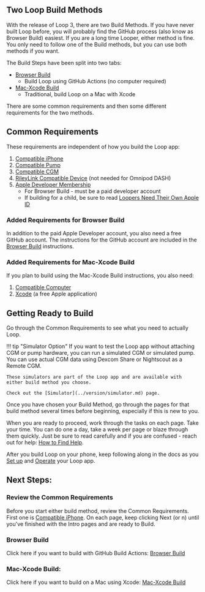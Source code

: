 ## Two Loop Build Methods

With the release of Loop 3, there are two Build Methods. If you have never built Loop before, you will probably find the GitHub process (also know as Browser Build) easiest. If you are a long time Looper, either method is fine. You only need to follow one of the Build methods, but you can use both methods if you want.

The Build Steps have been split into two tabs:

* [Browser Build](../gh-actions/gh-overview.md)
    * Build Loop using GitHub Actions (no computer required)
* [Mac-Xcode Build](../build/overview.md)
    * Traditional, build Loop on a Mac with Xcode

There are some common requirements and then some different requirements for the two methods.

## Common Requirements

These requirements are independent of how you build the Loop app:

1. [Compatible iPhone](../build/phone.md)
1. [Compatible Pump](../build/pump.md)
1. [Compatible CGM](../build/step4.md)
1. [RileyLink Compatible Device](../build/step5.md) (not needed for Omnipod DASH)
1. [Apple Developer Membership](../build/step6.md)
    * For Browser Build - must be a paid developer account
    * If building for a child, be sure to read [Loopers Need Their Own Apple ID](../build/step6.md#loopers-need-their-own-apple-id)

### Added Requirements for Browser Build

In addition to the paid Apple Developer account, you also need a free GitHub account. The instructions for the GitHub account are included in the [Browser Build](../gh-actions/gh-overview.md) instructions.

### Added Requirements for Mac-Xcode Build

If you plan to build using the Mac-Xcode Build instructions, you also need:

1. [Compatible Computer](../build/computer.md#macos)
1. [Xcode](../build/step8.md) (a free Apple application)


## Getting Ready to Build

Go through the Common Requirements to see what you need to actually Loop.

!!! tip "Simulator Option"
    If you want to test the Loop app without attaching CGM or pump hardware, you can run a simulated CGM or simulated pump. You can use actual CGM data using Dexcom Share or Nightscout as a Remote CGM.

    These simulators are part of the Loop app and are available with either build method you choose.
    
    Check out the [Simulator](../version/simulator.md) page.

Once you have chosen your Build Method, go through the pages for that build method several times before beginning, especially if this is new to you.

When you are ready to proceed, work through the tasks on each page. Take your time. You can do one a day, take a week per page or blaze through them quickly.  Just be sure to read carefully and if you are confused - reach out for help: [How to Find Help](../intro/loopdocs-how-to.md#how-to-find-help).

After you build Loop on your phone, keep following along in the docs as you [Set up](../loop-3/loop-3-overview.md) and [Operate](../operation/loop/open-loop.md) your Loop app.

## Next Steps:

### Review the Common Requirements

Before you start either build method, review the Common Requirements. First one is [Compatible iPhone](../build/phone.md). On each page, keep clicking Next (or n) until you've finished with the Intro pages and are ready to Build.

### Browser Build

Click here if you want to build with GitHub Build Actions: [Browser Build](../gh-actions/gh-overview.md)

### Mac-Xcode Build:

Click here if you want to build on a Mac using Xcode: [Mac-Xcode Build](../build/overview.md)
